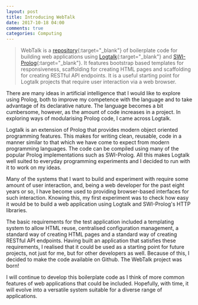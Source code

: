 ```yaml
---
layout: post
title: Introducing WebTalk
date: 2017-10-18 04:00
comments: true
categories: Computing
---
```


> WebTalk is a [repository][1]{:target="_blank"} of boilerplate code for building web applications using [Logtalk][2]{:target="_blank"} and [SWI-Prolog][3]{:target="_blank"}. It features bootstrap based templates for responsiveness, scaffolding for creating HTML pages and scaffolding for creating RESTful API endpoints. It is a useful starting point for Logtalk projects that require user interaction via a web browser.

There are many ideas in artificial intelligence that I would like to explore using Prolog, both to improve my competence with the language and to take advantage of its declarative nature. The language becomes a bit cumbersome, however, as the amount of code increases in a project. In exploring ways of modularising Prolog code, I came across Logtalk.

Logtalk is an extension of Prolog that provides modern object oriented programming features. This makes for writing clean, reusable, code in a manner similar to that which we have come to expect from modern programming languages. The code can be compiled using many of the popular Prolog implementations such as SWI-Prolog. All this makes Logtalk well suited to everyday programming experiments and I decided to run with it to work on my ideas.

Many of the systems that I want to build and experiment with require some amount of user interaction, and, being a web developer for the past eight years or so, I have become used to providing browser-based interfaces for such interaction. Knowing this, my first experiment was to check how easy it would be to build a web application using Logtalk and SWI-Prolog's HTTP libraries.

The basic requirements for the test application included a templating system to allow HTML reuse, centralised configuration management, a standard way of creating HTML pages and a standard way of creating RESTful API endpoints. Having built an application that satisfies these requirements, I realised that it could be used as a starting point for future projects, not just for me, but for other developers as well. Because of this, I decided to make the code available on Github. The WebTalk project was born!

I will continue to develop this boilerplate code as I think of more common features of web applications that could be included. Hopefully, with time, it will evolve into a versatile system suitable for a diverse range of applications.


[1]: https://github.com/sandogeorge/webtalk
[2]: http://logtalk.org/
[3]: http://www.swi-prolog.org/